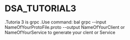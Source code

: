 # DSA_TUTORIAL3
.Tutoria 3 is grpc
.Use command: bal grpc --input NameOfYourProtoFile.proto --output NameOfYourClient or NameOfYourService
to generate your clent or Service 
